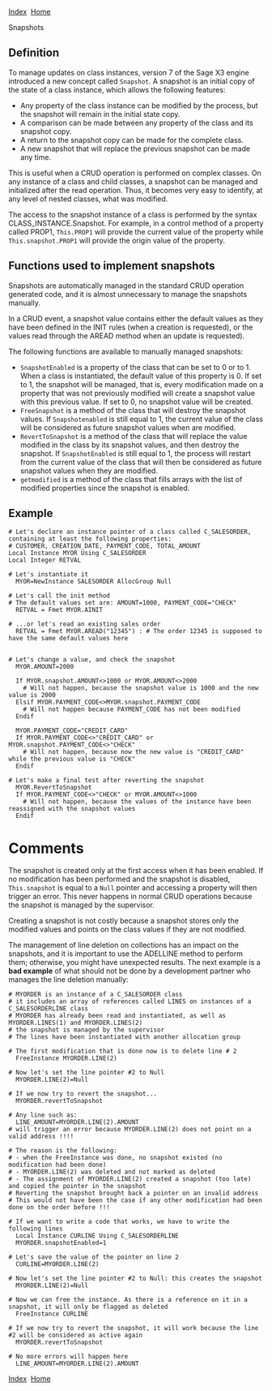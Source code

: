 [Index](index.html)  [Home](getting-started_home.html)

Snapshots

## Definition

To manage updates on class instances, version 7 of the Sage X3 engine introduced a new concept called `Snapshot`. A snapshot is an initial copy of the state of a class instance, which allows the following features:

* Any property of the class instance can be modified by the process, but the snapshot will remain in the initial state copy.
* A comparison can be made between any property of the class and its snapshot copy.
* A return to the snapshot copy can be made for the complete class.
* A new snapshot that will replace the previous snapshot can be made any time.

This is useful when a CRUD operation is performed on complex classes. On any instance of a class and child classes, a snapshot can be managed and initialized after the read operation. Thus, it becomes very easy to identify, at any level of nested classes, what was modified.

The access to the snapshot instance of a class is performed by the syntax CLASS\_INSTANCE.Snapshot. For example, in a control method of a property called PROP1, `This.PROP1` will provide the current value of the property while `This.snapshot.PROP1` will provide the origin value of the property.

## Functions used to implement snapshots

Snapshots are automatically managed in the standard CRUD operation generated code, and it is almost unnecessary to manage the snapshots manually.

In a CRUD event, a snapshot value contains either the default values as they have been defined in the INIT rules (when a creation is requested), or the values read through the AREAD method when an update is requested).

The following functions are available to manually managed snapshots:

* `SnapshotEnabled` is a property of the class that can be set to 0 or to 1. When a class is instantiated, the default value of this property is 0. If set to 1, the snapshot will be managed, that is, every modification made on a property that was not previously modified will create a snapshot value with this previous value. If set to 0, no snapshot value will be created.
* `FreeSnapshot` is a method of the class that will destroy the snapshot values. If `Snapshotenabled` is still equal to 1, the current value of the class will be considered as future snapshot values when are modified.
* `RevertToSnapshot` is a method of the class that will replace the value modified in the class by its snapshot values, and then destroy the snapshot. If `SnapshotEnabled` is still equal to 1, the process will restart from the current value of the class that will then be considered as future snapshot values when they are modified.
* `getmodified` is a method of the class that fills arrays with the list of modified properties since the snapshot is enabled.

## Example

```
# Let's declare an instance pointer of a class called C_SALESORDER, containing at least the following properties:
# CUSTOMER, CREATION_DATE, PAYMENT_CODE, TOTAL_AMOUNT
Local Instance MYOR Using C_SALESORDER
Local Integer RETVAL

# Let's instantiate it
  MYOR=NewInstance SALESORDER AllocGroup Null

# Let's call the init method
# The default values set are: AMOUNT=1000, PAYMENT_CODE="CHECK"
  RETVAL = Fmet MYOR.AINIT

# ...or let's read an existing sales order
  RETVAL = Fmet MYOR.AREAD("12345") : # The order 12345 is supposed to have the same default values here


# Let's change a value, and check the snapshot
  MYOR.AMOUNT=2000

  If MYOR.snapshot.AMOUNT<>1000 or MYOR.AMOUNT<>2000
    # Will not happen, because the snapshot value is 1000 and the new value is 2000
  Elsif MYOR.PAYMENT_CODE<>MYOR.snapshot.PAYMENT_CODE
    # Will not happen because PAYMENT_CODE has not been modified
  Endif

  MYOR.PAYMENT_CODE="CREDIT_CARD"
  If MYOR.PAYMENT_CODE<>"CREDIT_CARD" or MYOR.snapshot.PAYMENT_CODE<>"CHECK"
    # Will not happen, because now the new value is "CREDIT_CARD" while the previous value is "CHECK"
  Endif

# Let's make a final test after reverting the snapshot
  MYOR.RevertToSnapshot
  If MYOR.PAYMENT_CODE<>"CHECK" or MYOR.AMOUNT<>1000
    # Will not happen, because the values of the instance have been reassigned with the snapshot values
  Endif
```

# Comments

The snapshot is created only at the first access when it has been enabled. If no modification has been performed and the snapshot is disabled, `This.snapshot` is equal to a `Null` pointer and accessing a property will then trigger an error. This never happens in normal CRUD operations because the snapshot is managed by the supervisor.

Creating a snapshot is not costly because a snapshot stores only the modified values and points on the class values if they are not modified.

The management of line deletion on collections has an impact on the snapshots, and it is important to use the ADELLINE method to perform them; otherwise, you might have unexpected results. The next example is a **bad example** of what should not be done by a development partner who manages the line deletion manually:

```
# MYORDER is an instance of a C_SALESORDER class
# it includes an array of references called LINES on instances of a C_SALESORDERLINE class
# MYORDER has already been read and instantiated, as well as MYORDER.LINES(1) and MYORDER.LINES(2)
# the snapshot is managed by the supervisor
# The lines have been instantiated with another allocation group

# The first modification that is done now is to delete line # 2
  FreeInstance MYORDER.LINE(2)

# Now let's set the line pointer #2 to Null
  MYORDER.LINE(2)=Null

# If we now try to revert the snapshot...
  MYORDER.revertToSnapshot

# Any line such as:
  LINE_AMOUNT=MYORDER.LINE(2).AMOUNT
# will trigger an error because MYORDER.LINE(2) does not point on a valid address !!!!

# The reason is the following:
# - when the FreeInstance was done, no snapshot existed (no modification had been done)
# - MYORDER.LINE(2) was deleted and not marked as deleted
# - The assignment of MYORDER.LINE(2) created a snapshot (too late) and copied the pointer in the snapshot
# Reverting the snapshot brought back a pointer on an invalid address
# This would not have been the case if any other modification had been done on the order before !!!

# If we want to write a code that works, we have to write the following lines
  Local Instance CURLINE Using C_SALESORDERLINE
  MYORDER.snapshotEnabled=1

# Let's save the value of the pointer on line 2
  CURLINE=MYORDER.LINE(2)

# Now let's set the line pointer #2 to Null: this creates the snapshot
  MYORDER.LINE(2)=Null

# Now we can free the instance. As there is a reference on it in a snapshot, it will only be flagged as deleted
  FreeInstance CURLINE

# If we now try to revert the snapshot, it will work because the line #2 will be considered as active again
  MYORDER.revertToSnapshot

# No more errors will happen here
  LINE_AMOUNT=MYORDER.LINE(2).AMOUNT
```

  

[Index](index.html)  [Home](getting-started_home.html)